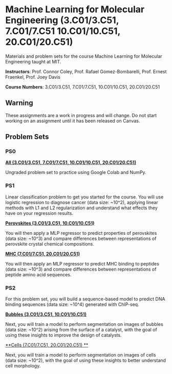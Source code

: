 # Machine Learning for Molecular Engineering (3.C01/3.C51, 7.C01/7.C51 10.C01/10.C51, 20.C01/20.C51)

Materials and problem sets for the course Machine Learning for Molecular Engineering taught at MIT.

**Instructors**: Prof. Connor Coley, Prof. Rafael Gomez-Bombarelli, Prof. Ernest Fraenkel, Prof. Joey Davis

**Course Numbers**: 3.C01/3.C51, 7.C01/7.C51, 10.C01/10.C51, 20.C01/20.C51

## Warning

These assignments are a work in progress and will change. Do not start working on an assignment until it has been released on Canvas.


## Problem Sets

### PS0

[**All  (3.C01/3.C51, 7.C01/7.C51, 10.C01/10.C51, 20.C01/20.C51)**](https://github.com/coleygroup/ML4MolEng/blob/main/psets/ps0/)

Ungraded problem set to practice using Google Colab and NumPy.


### PS1

Linear classification problem to get you started for the course. You will use logistic regression to diagnose cancer (data size: ~10^2), applying linear methods with L1 and L2 regularization and understand what effects they have on your regression results. 

[**Perovskites (3.C01/3.C51, 10.C01/10.C51)**](github.com/coleygroup/ML4MolEng/blob/main/psets/ps1-nonbio/)

You will then apply a MLP regressor to predict properties of perovskites (data size: ~10^3) and compare differences between representations of perovskite crystal chemical compositions.


[**MHC (7.C01/7.C51, 20.C01/20.C51)**](github.com/coleygroup/ML4MolEng/blob/main/psets/ps1-bio/)

You will then apply an MLP regressor to predict MHC binding to peptides (data size: ~10^3) and compare differences between representations of peptide amino acid sequences.


### PS2

For this problem set, you will build a sequence-based model to predict DNA binding sequences (data size: ~10^4) generated with ChIP-seq.

[**Bubbles (3.C01/3.C51, 10.C01/10.C51)**](github.com/coleygroup/ML4MolEng/blob/main/psets/ps2-nonbio/)

Next, you will train a model to perform segmentation on images of bubbles (data size: ~10^2) arising from the surface of a catalyst, with the goal of using these insights to improve the design of catalysts.


[**Cells (7.C01/7.C51, 20.C01/20.C51) **](github.com/coleygroup/ML4MolEng/blob/main/psets/ps2-bio/)

Next, you will train a model to perform segmentation on images of cells (data size: ~10^2), with the goal of using these insights to better understand cell morphology.

<!---
[**PS3**](https://github.com/coleygroup/ML4MolEng/blob/main/psets/ps3/)

Data size: ~10^4

This problem set has two parts: 1) In the first part, you will use PyTorch to train a LSTM-based classifier to classify DNA binding sites. 2) In the second part, you will try to reduce a high-dimensional dataset into lower dimensions with PCA and t-SNE. You will try to find out if the obtained low-dimensional embedding is meaningful. 

This problem set is an application of computer vision to molecular engineering. You will use a deep learning model to classify steel surface defects and perform image segmentation to identify cell nuclei.

[**PS4**](https://github.com/coleygroup/ML4MolEng/blob/main/psets/ps4/)

Data size: ~10^6

This problem set will be more meaty than the previous ones. You will implement your own Graph Neural Nets to predict molecular properties and train a Variational Auto-Encoder to generate new molecules from a learned hidden continuous representation.

[**PS5**](https://github.com/coleygroup/ML4MolEng/blob/main/psets/ps5/)

Data size: ~10^3

This problem set is an application of ML to predicting Solvation Free Energies and participating in a private kaggle dataset challenge.

[**PS6 (SFE)**](https://github.com/coleygroup/ML4MolEng/blob/main/psets/ps6-sfe/)

Data size: ~10^3

You will complete a short clustering exercise and participate in a ML competition to predict drug screen.

[**PS6 (Drug Screen)**](https://github.com/coleygroup/ML4MolEng/blob/master/psets/ps6-drug-screen/)

Data size: ~10^3

You will participate in a ML competition to predict solvation free energies of solute/solvent pairs.
--->
